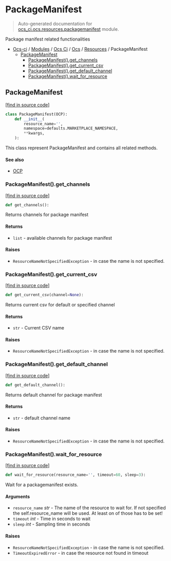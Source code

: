 # PackageManifest

> Auto-generated documentation for [ocs_ci.ocs.resources.packagemanifest](https://github.com/gklein/ocs-ci/blob/master/ocs_ci/ocs/resources/packagemanifest.py) module.

Package manifest related functionalities

- [Ocs-ci](../../../README.md#ocs-ci) / [Modules](../../../MODULES.md#ocs-ci-modules) / [Ocs Ci](../../index.md#ocs-ci) / [Ocs](../index.md#ocs) / [Resources](index.md#resources) / PackageManifest
    - [PackageManifest](#packagemanifest)
        - [PackageManifest().get_channels](#packagemanifestget_channels)
        - [PackageManifest().get_current_csv](#packagemanifestget_current_csv)
        - [PackageManifest().get_default_channel](#packagemanifestget_default_channel)
        - [PackageManifest().wait_for_resource](#packagemanifestwait_for_resource)

## PackageManifest

[[find in source code]](https://github.com/gklein/ocs-ci/blob/master/ocs_ci/ocs/resources/packagemanifest.py#L13)

```python
class PackageManifest(OCP):
    def __init__(
        resource_name='',
        namespace=defaults.MARKETPLACE_NAMESPACE,
        **kwargs,
    ):
```

This class represent PackageManifest and contains all related methods.

#### See also

- [OCP](../ocp.md#ocp)

### PackageManifest().get_channels

[[find in source code]](https://github.com/gklein/ocs-ci/blob/master/ocs_ci/ocs/resources/packagemanifest.py#L50)

```python
def get_channels():
```

Returns channels for package manifest

#### Returns

- `list` - available channels for package manifest

#### Raises

- `ResourceNameNotSpecifiedException` - in case the name is not
    specified.

### PackageManifest().get_current_csv

[[find in source code]](https://github.com/gklein/ocs-ci/blob/master/ocs_ci/ocs/resources/packagemanifest.py#L65)

```python
def get_current_csv(channel=None):
```

Returns current csv for default or specified channel

#### Returns

- `str` - Current CSV name

#### Raises

- `ResourceNameNotSpecifiedException` - in case the name is not
    specified.

### PackageManifest().get_default_channel

[[find in source code]](https://github.com/gklein/ocs-ci/blob/master/ocs_ci/ocs/resources/packagemanifest.py#L35)

```python
def get_default_channel():
```

Returns default channel for package manifest

#### Returns

- `str` - default channel name

#### Raises

- `ResourceNameNotSpecifiedException` - in case the name is not
    specified.

### PackageManifest().wait_for_resource

[[find in source code]](https://github.com/gklein/ocs-ci/blob/master/ocs_ci/ocs/resources/packagemanifest.py#L83)

```python
def wait_for_resource(resource_name='', timeout=60, sleep=3):
```

Wait for a packagemanifest exists.

#### Arguments

- `resource_name` *str* - The name of the resource to wait for.
    If not specified the self.resource_name will be used. At least
    on of those has to be set!
- `timeout` *int* - Time in seconds to wait
- `sleep` *int* - Sampling time in seconds

#### Raises

- `ResourceNameNotSpecifiedException` - in case the name is not
    specified.
- `TimeoutExpiredError` - in case the resource not found in timeout
